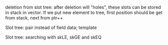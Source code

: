 deletion from slot tree: after deletion will "holes", 
these slots can be stored in stack in vector.
If we put new element to tree, first position should be get from stack,
next from ptr++

Slot tree: pair instead of field data; template

Slot tree: searching with skLE, skGE and skEQ